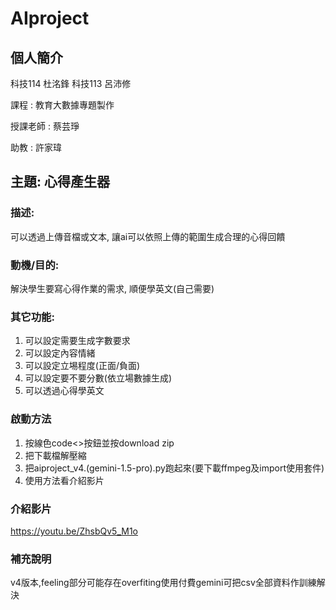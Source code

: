 # AIproject
## 個人簡介
科技114 杜洺鋒 科技113 呂沛修

課程 : 教育大數據專題製作

授課老師 : 蔡芸琤

助教 : 許家瑋
## 主題: 心得產生器
### 描述: 
可以透過上傳音檔或文本, 讓ai可以依照上傳的範圍生成合理的心得回饋
### 動機/目的:
解決學生要寫心得作業的需求, 順便學英文(自己需要)
### 其它功能:
1. 可以設定需要生成字數要求
2. 可以設定內容情緒
3. 可以設定立埸程度(正面/負面)
4. 可以設定要不要分數(依立場數據生成)
5. 可以透過心得學英文
### 啟動方法
1. 按線色code<>按鈕並按download zip
2. 把下載檔解壓縮
3. 把aiproject_v4.(gemini-1.5-pro).py跑起來(要下載ffmpeg及import使用套件)
4. 使用方法看介紹影片
### 介紹影片
https://youtu.be/ZhsbQv5_M1o
### 補充說明
v4版本,feeling部分可能存在overfiting使用付費gemini可把csv全部資料作訓練解決


